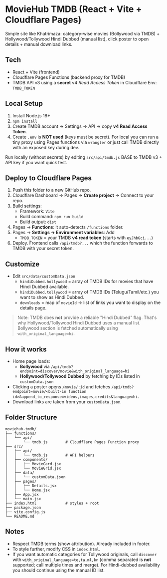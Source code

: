 # MovieHub TMDB (React + Vite + Cloudflare Pages)

Simple site like Khatrimaza: category-wise movies (Bollywood via TMDB) + Hollywood/Tollywood Hindi Dubbed (manual list),
click poster to open details + manual download links.

## Tech
- React + Vite (frontend)
- Cloudflare Pages Functions (backend proxy for TMDB)
- TMDB API v3 using a **secret** v4 *Read Access Token* in Cloudflare Env: `TMDB_TOKEN`

## Local Setup
1. Install Node.js 18+
2. `npm install`
3. Create TMDB account → Settings → API → copy **v4 Read Access Token**.
4. Create `.env` is **NOT used** (keys must be secret). For local you can run a tiny proxy using Pages functions via `wrangler` or just call TMDB directly with an exposed key during dev.

Run locally (without secrets) by editing `src/api/tmdb.js` BASE to TMDB v3 + API key if you want quick test.

## Deploy to Cloudflare Pages
1. Push this folder to a new GitHub repo.
2. Cloudflare Dashboard → Pages → **Create project** → Connect to your repo.
3. Build settings:
   - Framework: `Vite`
   - Build command: `npm run build`
   - Build output: `dist`
4. Pages → **Functions**: it auto-detects `/functions` folder.
5. Pages → **Settings → Environment variables**: Add
   - `TMDB_TOKEN` = your TMDB **v4 read token** (starts with `eyJhbGci...`)
6. Deploy. Frontend calls `/api/tmdb?...` which the function forwards to TMDB with your secret token.

## Customize
- Edit `src/data/customData.json`
  - `hindiDubbed.hollywood` = array of TMDB IDs for movies that have Hindi Dubbed available.
  - `hindiDubbed.tollywood` = array of TMDB IDs (Telugu/Tamil/etc.) you want to show as Hindi Dubbed.
  - `downloads` = map of `movieId` → list of links you want to display on the details page.

> Note: TMDB does **not** provide a reliable "Hindi Dubbed" flag. That's why Hollywood/Tollywood Hindi Dubbed uses a manual list. Bollywood section is fetched automatically using `with_original_language=hi`.

## How it works
- Home page loads:
  - **Bollywood** via `/api/tmdb?endpoint=discover/movie&with_original_language=hi`
  - **Hollywood/Tollywood Dubbed** by fetching by IDs listed in `customData.json`
- Clicking a poster opens `/movie/:id` and fetches `/api/tmdb?endpoint=movie/<built-in function id>&append_to_response=videos,images,credits&language=hi`.
- Download links are taken from your `customData.json`.

## Folder Structure
```
moviehub-tmdb/
├── functions/
│   └── api/
│       └── tmdb.js        # Cloudflare Pages Function proxy
├── src/
│   ├── api/
│   │   └── tmdb.js        # API helpers
│   ├── components/
│   │   ├── MovieCard.jsx
│   │   └── MovieGrid.jsx
│   ├── data/
│   │   └── customData.json
│   ├── pages/
│   │   ├── Details.jsx
│   │   └── Home.jsx
│   ├── App.jsx
│   └── main.jsx
├── index.html             # styles + root
├── package.json
├── vite.config.js
└── README.md
```

## Notes
- Respect TMDB terms (show attribution). Already included in footer.
- To style further, modify CSS in `index.html`.
- If you want automatic categories for Tollywood originals, call `discover` with `with_original_language=te,ta,ml,kn` (comma separated is **not** supported; call multiple times and merge). For Hindi-dubbed availability you should continue using the manual ID list.
